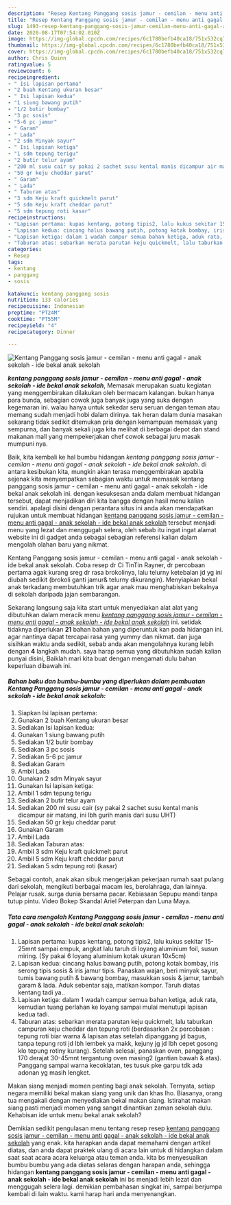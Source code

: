 ```yaml
---
description: "Resep Kentang Panggang sosis jamur - cemilan - menu anti gagal - anak sekolah - ide bekal anak sekolah, Anti Gagal"
title: "Resep Kentang Panggang sosis jamur - cemilan - menu anti gagal - anak sekolah - ide bekal anak sekolah, Anti Gagal"
slug: 1493-resep-kentang-panggang-sosis-jamur-cemilan-menu-anti-gagal-anak-sekolah-ide-bekal-anak-sekolah-anti-gagal
date: 2020-08-17T07:54:02.010Z
image: https://img-global.cpcdn.com/recipes/6c1780befb40ca18/751x532cq70/kentang-panggang-sosis-jamur-cemilan-menu-anti-gagal-anak-sekolah-ide-bekal-anak-sekolah-foto-resep-utama.jpg
thumbnail: https://img-global.cpcdn.com/recipes/6c1780befb40ca18/751x532cq70/kentang-panggang-sosis-jamur-cemilan-menu-anti-gagal-anak-sekolah-ide-bekal-anak-sekolah-foto-resep-utama.jpg
cover: https://img-global.cpcdn.com/recipes/6c1780befb40ca18/751x532cq70/kentang-panggang-sosis-jamur-cemilan-menu-anti-gagal-anak-sekolah-ide-bekal-anak-sekolah-foto-resep-utama.jpg
author: Chris Quinn
ratingvalue: 5
reviewcount: 6
recipeingredient:
- " Isi lapisan pertama"
- "2 buah Kentang ukuran besar"
- " Isi lapisan kedua"
- "1 siung bawang putih"
- "1/2 butir bombay"
- "3 pc sosis"
- "5-6 pc jamur"
- " Garam"
- " Lada"
- "2 sdm Minyak sayur"
- " Isi lapisan ketiga"
- "1 sdm tepung terigu"
- "2 butir telur ayam"
- "200 ml susu cair sy pakai 2 sachet susu kental manis dicampur air matang ini lbh gurih manis dari susu UHT"
- "50 gr keju cheddar parut"
- " Garam"
- " Lada"
- " Taburan atas"
- "3 sdm Keju kraft quickmelt parut"
- "5 sdm Keju kraft cheddar parut"
- "5 sdm tepung roti kasar"
recipeinstructions:
- "Lapisan pertama: kupas kentang, potong tipis2, lalu kukus sekitar 15-25mnt sampai empuk, angkat lalu taruh di loyang aluminium foil, susun miring. (Sy pakai 6 loyang aluminium kotak ukuran 10x5cm)"
- "Lapisan kedua: cincang halus bawang putih, potong kotak bombay, iris serong tipis sosis &amp; iris jamur tipis. Panaskan wajan, beri minyak sayur, tumis bawang putih &amp; bawang bombay, masukkan sosis &amp; jamur, tambah garam &amp; lada. Aduk sebentar saja, matikan kompor. Taruh diatas kentang tadi ya.."
- "Lapisan ketiga: dalam 1 wadah campur semua bahan ketiga, aduk rata, kemudian tuang perlahan ke loyang sampai mulai menutupi lapisan kedua tadi."
- "Taburan atas: sebarkan merata parutan keju quickmelt, lalu taburkan campuran keju cheddar dan tepung roti (berdasarkan 2x percobaan : tepung roti biar warna &amp; lapisan atas setelah dipanggang jd bagus, tanpa tepung roti jd lbh lembek ya makk, kejuny jg jd lbh cepet gosong klo tepung rotiny kurang). Setelah selesai, panaskan oven, panggang 170 derajat 30-45mnt tergantung oven masing2 (gantian bawah &amp; atas). Panggang sampai warna kecoklatan, tes tusuk pke garpu tdk ada adonan yg masih lengket."
categories:
- Resep
tags:
- kentang
- panggang
- sosis

katakunci: kentang panggang sosis 
nutrition: 133 calories
recipecuisine: Indonesian
preptime: "PT24M"
cooktime: "PT55M"
recipeyield: "4"
recipecategory: Dinner

---
```



![Kentang Panggang sosis jamur - cemilan - menu anti gagal - anak sekolah - ide bekal anak sekolah](https://img-global.cpcdn.com/recipes/6c1780befb40ca18/751x532cq70/kentang-panggang-sosis-jamur-cemilan-menu-anti-gagal-anak-sekolah-ide-bekal-anak-sekolah-foto-resep-utama.jpg)

<b><i>kentang panggang sosis jamur - cemilan - menu anti gagal - anak sekolah - ide bekal anak sekolah</i></b>, Memasak merupakan suatu kegiatan yang menggembirakan dilakukan oleh bermacam kalangan. bukan hanya para bunda, sebagian cowok juga banyak juga yang suka dengan kegemaran ini. walau hanya untuk sekedar seru seruan dengan teman atau memang sudah menjadi hobi dalam dirinya. tak heran dalam dunia masakan sekarang tidak sedikit ditemukan pria dengan kemampuan memasak yang sempurna, dan banyak sekali juga kita melihat di berbagai depot dan stand makanan mall yang mempekerjakan chef cowok sebagai juru masak mumpuni nya.

Baik, kita kembali ke hal bumbu hidangan <i>kentang panggang sosis jamur - cemilan - menu anti gagal - anak sekolah - ide bekal anak sekolah</i>. di antara kesibukan kita, mungkin akan terasa menggembirakan apabila sejenak kita menyempatkan sebagian waktu untuk memasak kentang panggang sosis jamur - cemilan - menu anti gagal - anak sekolah - ide bekal anak sekolah ini. dengan kesuksesan anda dalam membuat hidangan tersebut, dapat menjadikan diri kita bangga dengan hasil menu kalian sendiri. apalagi disini dengan perantara situs ini anda akan mendapatkan rujukan untuk membuat hidangan <u>kentang panggang sosis jamur - cemilan - menu anti gagal - anak sekolah - ide bekal anak sekolah</u> tersebut menjadi menu yang lezat dan menggugah selera, oleh sebab itu ingat ingat alamat website ini di gadget anda sebagai sebagian referensi kalian dalam mengolah olahan baru yang nikmat.

Kentang Panggang sosis jamur - cemilan - menu anti gagal - anak sekolah - ide bekal anak sekolah. Coba resep dr Ci TinTin Rayner, dr percobaan pertama agak kurang sreg dr rasa brokolinya, lalu telurny ketebalan jd yg ini diubah sedikit (brokoli ganti jamur&amp; telurny dikurangin). Menyiapkan bekal anak terkadang membutuhkan trik agar anak mau menghabiskan bekalnya di sekolah daripada jajan sembarangan.


Sekarang langsung saja kita start untuk menyediakan alat alat yang dibutuhkan dalam meracik menu <u><i>kentang panggang sosis jamur - cemilan - menu anti gagal - anak sekolah - ide bekal anak sekolah</i></u> ini. setidak tidaknya diperlukan <b>21</b> bahan bahan yang diperuntuk kan pada hidangan ini. agar nantinya dapat tercapai rasa yang yummy dan nikmat. dan juga sisihkan waktu anda sedikit, sebab anda akan mengolahnya kurang lebih dengan <b>4</b> langkah mudah. saya harap semua yang dibutuhkan sudah kalian punyai disini, Baiklah mari kita buat dengan mengamati dulu bahan keperluan dibawah ini.

<!--inarticleads1-->

##### Bahan baku dan bumbu-bumbu yang diperlukan dalam pembuatan Kentang Panggang sosis jamur - cemilan - menu anti gagal - anak sekolah - ide bekal anak sekolah:

1. Siapkan  Isi lapisan pertama:
1. Gunakan 2 buah Kentang ukuran besar
1. Sediakan  Isi lapisan kedua:
1. Gunakan 1 siung bawang putih
1. Sediakan 1/2 butir bombay
1. Sediakan 3 pc sosis
1. Sediakan 5-6 pc jamur
1. Sediakan  Garam
1. Ambil  Lada
1. Gunakan 2 sdm Minyak sayur
1. Gunakan  Isi lapisan ketiga:
1. Ambil 1 sdm tepung terigu
1. Sediakan 2 butir telur ayam
1. Sediakan 200 ml susu cair (sy pakai 2 sachet susu kental manis dicampur air matang, ini lbh gurih manis dari susu UHT)
1. Sediakan 50 gr keju cheddar parut
1. Gunakan  Garam
1. Ambil  Lada
1. Sediakan  Taburan atas:
1. Ambil 3 sdm Keju kraft quickmelt parut
1. Ambil 5 sdm Keju kraft cheddar parut
1. Sediakan 5 sdm tepung roti (kasar)


Sebagai contoh, anak akan sibuk mengerjakan pekerjaan rumah saat pulang dari sekolah, mengikuti berbagai macam les, berolahraga, dan lainnya. Pelajar rusak. surga dunia bersama pacar. Kebiasaan Sepupu mandi tanpa tutup pintu. Video Bokep Skandal Ariel Peterpan dan Luna Maya. 

<!--inarticleads2-->

##### Tata cara mengolah Kentang Panggang sosis jamur - cemilan - menu anti gagal - anak sekolah - ide bekal anak sekolah:

1. Lapisan pertama: kupas kentang, potong tipis2, lalu kukus sekitar 15-25mnt sampai empuk, angkat lalu taruh di loyang aluminium foil, susun miring. (Sy pakai 6 loyang aluminium kotak ukuran 10x5cm)
1. Lapisan kedua: cincang halus bawang putih, potong kotak bombay, iris serong tipis sosis &amp; iris jamur tipis. Panaskan wajan, beri minyak sayur, tumis bawang putih &amp; bawang bombay, masukkan sosis &amp; jamur, tambah garam &amp; lada. Aduk sebentar saja, matikan kompor. Taruh diatas kentang tadi ya..
1. Lapisan ketiga: dalam 1 wadah campur semua bahan ketiga, aduk rata, kemudian tuang perlahan ke loyang sampai mulai menutupi lapisan kedua tadi.
1. Taburan atas: sebarkan merata parutan keju quickmelt, lalu taburkan campuran keju cheddar dan tepung roti (berdasarkan 2x percobaan : tepung roti biar warna &amp; lapisan atas setelah dipanggang jd bagus, tanpa tepung roti jd lbh lembek ya makk, kejuny jg jd lbh cepet gosong klo tepung rotiny kurang). Setelah selesai, panaskan oven, panggang 170 derajat 30-45mnt tergantung oven masing2 (gantian bawah &amp; atas). Panggang sampai warna kecoklatan, tes tusuk pke garpu tdk ada adonan yg masih lengket.


Makan siang menjadi momen penting bagi anak sekolah. Ternyata, setiap negara memiliki bekal makan siang yang unik dan khas lho. Biasanya, orang tua mengakali dengan menyediakan bekal makan siang. Istirahat makan siang pasti menjadi momen yang sangat dinantikan zaman sekolah dulu. Kehabisan ide untuk menu bekal anak sekolah? 

Demikian sedikit pengulasan menu tentang resep resep <u>kentang panggang sosis jamur - cemilan - menu anti gagal - anak sekolah - ide bekal anak sekolah</u> yang enak. kita harapkan anda dapat memahami dengan artikel diatas, dan anda dapat praktek ulang di acara lain untuk di hidangkan dalam saat saat acara acara keluarga atau teman anda. kita bs menyesuaikan bumbu bumbu yang ada diatas selaras dengan harapan anda, sehingga hidangan <b>kentang panggang sosis jamur - cemilan - menu anti gagal - anak sekolah - ide bekal anak sekolah</b> ini bs menjadi lebih lezat dan menggugah selera lagi. demikian pembahasan singkat ini, sampai berjumpa kembali di lain waktu. kami harap hari anda menyenangkan.
